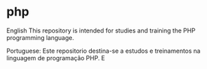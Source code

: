 # php

English
This repository is intended for studies and training the PHP programming language.

Portuguese:
Este repositorio destina-se a estudos e treinamentos na linguagem de programação PHP.
E
